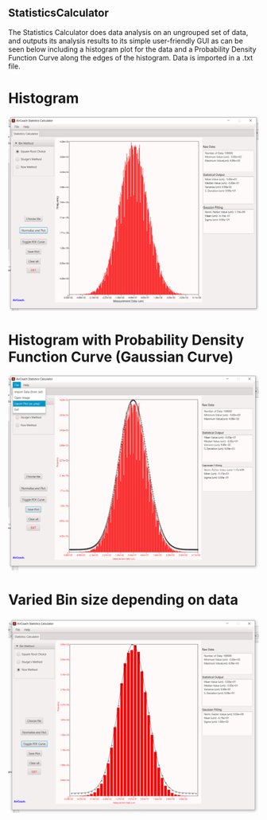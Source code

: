 ## StatisticsCalculator

The Statistics Calculator does data analysis on an ungrouped set of data, and outputs its analysis results to its simple user-friendly GUI as can be seen below including a histogram plot for the data and a Probability Density Function Curve along the edges of the histogram. Data is imported in a .txt file.

# Histogram
![](screenshts/sc1.png)

# Histogram with Probability Density Function Curve (Gaussian Curve)
![](screenshts/sc2.png)

# Varied Bin size depending on data
![](screenshts/sc3.png)


